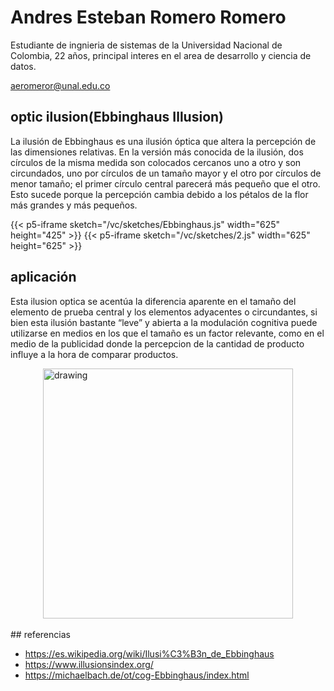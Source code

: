 # Andres Esteban Romero Romero

Estudiante de ingnieria de sistemas de la Universidad Nacional de Colombia, 22 años, principal interes en el area de desarrollo y ciencia de datos.

aeromeror@unal.edu.co

## optic ilusion(Ebbinghaus Illusion)

La ilusión de Ebbinghaus es una ilusión óptica que altera la percepción de las dimensiones relativas. En la versión más conocida de la ilusión, dos círculos de la misma medida son colocados cercanos uno a otro y son circundados, uno por círculos de un tamaño mayor y el otro por círculos de menor tamaño; el primer círculo central parecerá más pequeño que el otro.
Esto sucede porque la percepción cambia debido a los pétalos de la flor más grandes y más pequeños.

{{< p5-iframe sketch="/vc/sketches/Ebbinghaus.js" width="625" height="425" >}}
{{< p5-iframe sketch="/vc/sketches/2.js" width="625" height="625" >}}

## aplicación
Esta ilusion optica se acentúa la diferencia aparente en el tamaño del elemento de prueba central y los elementos adyacentes o circundantes, si bien esta ilusión bastante “leve” y abierta a la modulación cognitiva puede utilizarse en medios en los que el tamaño es un factor relevante, como en el medio de la publicidad donde la percepcion de la cantidad de producto influye a la hora de comparar productos. 

<div class="img" style="display: flex; justify-content: center;">
    <img src="https://michaelbach.de/ot/cog-Delboeuf/DelboeufTeller.png" alt="drawing" width="400" > 
    </img>
</div><br>
## referencias

* https://es.wikipedia.org/wiki/Ilusi%C3%B3n_de_Ebbinghaus
* https://www.illusionsindex.org/
* https://michaelbach.de/ot/cog-Ebbinghaus/index.html